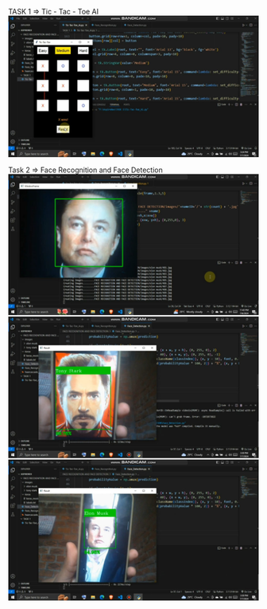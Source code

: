 TASK 1 => Tic - Tac - Toe AI
![My Image](ScreenShots/Tic%20Tac%20Toe%20AI.jpeg)

Task 2 => Face Recognition and Face Detection
![My Image](ScreenShots/Face%20Recognisor.jpeg)
![My Image](ScreenShots/Face%20Detector%201.jpeg)
![My Image](ScreenShots/Face%20Detector%202.jpeg)
